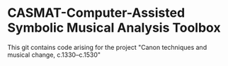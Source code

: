 CASMAT-Computer-Assisted Symbolic Musical Analysis Toolbox
=======

This git contains code arising for the project "Canon techniques and musical change, c.1330–c.1530"
